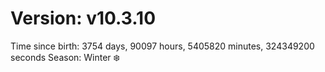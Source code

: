 # Version: v10.3.10
Time since birth: 3754 days, 90097 hours, 5405820 minutes, 324349200 seconds
Season: Winter ❄️
